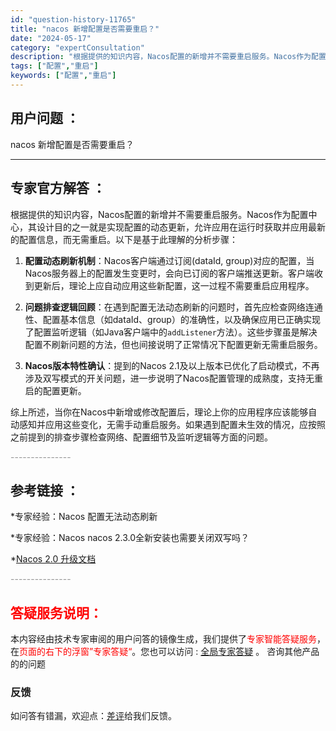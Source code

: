 ```yaml
---
id: "question-history-11765"
title: "nacos 新增配置是否需要重启？"
date: "2024-05-17"
category: "expertConsultation"
description: "根据提供的知识内容，Nacos配置的新增并不需要重启服务。Nacos作为配置中心，其设计目的之一就是实现配置的动态更新，允许应用在运行时获取并应用最新的配置信息，而无需重启。以下是基于此理解的分析步骤：1. **配置动态刷新机制**：Nacos客户端通过订阅(dataId, group)对应的配置，"
tags: ["配置","重启"]
keywords: ["配置","重启"]
---
```


## 用户问题 ： 
 nacos 新增配置是否需要重启？  

---------------
## 专家官方解答 ：

根据提供的知识内容，Nacos配置的新增并不需要重启服务。Nacos作为配置中心，其设计目的之一就是实现配置的动态更新，允许应用在运行时获取并应用最新的配置信息，而无需重启。以下是基于此理解的分析步骤：

1. **配置动态刷新机制**：Nacos客户端通过订阅(dataId, group)对应的配置，当Nacos服务器上的配置发生变更时，会向已订阅的客户端推送更新。客户端收到更新后，理论上应自动应用这些新配置，这一过程不需要重启应用程序。

2. **问题排查逻辑回顾**：在遇到配置无法动态刷新的问题时，首先应检查网络连通性、配置基本信息（如dataId、group）的准确性，以及确保应用已正确实现了配置监听逻辑（如Java客户端中的`addListener`方法）。这些步骤虽是解决配置不刷新问题的方法，但也间接说明了正常情况下配置更新无需重启服务。

3. **Nacos版本特性确认**：提到的Nacos 2.1及以上版本已优化了启动模式，不再涉及双写模式的开关问题，进一步说明了Nacos配置管理的成熟度，支持无重启的配置更新。

综上所述，当你在Nacos中新增或修改配置后，理论上你的应用程序应该能够自动感知并应用这些变化，无需手动重启服务。如果遇到配置未生效的情况，应按照之前提到的排查步骤检查网络、配置细节及监听逻辑等方面的问题。


<font color="#949494">---------------</font> 


## 参考链接 ：

*专家经验：Nacos 配置无法动态刷新 
 
 *专家经验：Nacos nacos 2.3.0全新安装也需要关闭双写吗？ 
 
 *[Nacos 2.0 升级文档](https://nacos.io/docs/latest/upgrading/200-upgrading)


 <font color="#949494">---------------</font> 
 


## <font color="#FF0000">答疑服务说明：</font> 

本内容经由技术专家审阅的用户问答的镜像生成，我们提供了<font color="#FF0000">专家智能答疑服务</font>，在<font color="#FF0000">页面的右下的浮窗”专家答疑“</font>。您也可以访问 : [全局专家答疑](https://answer.opensource.alibaba.com/docs/intro) 。 咨询其他产品的的问题

### 反馈
如问答有错漏，欢迎点：[差评](https://ai.nacos.io/user/feedbackByEnhancerGradePOJOID?enhancerGradePOJOId=13792)给我们反馈。

